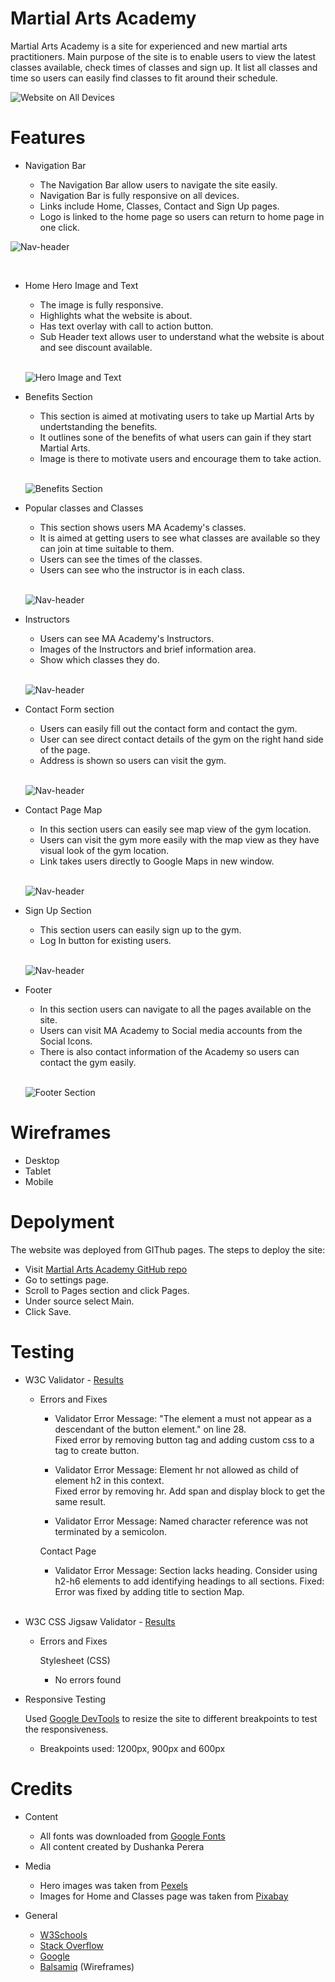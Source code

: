 # Martial Arts Academy

Martial Arts Academy is a site for experienced and new martial arts practitioners. Main purpose of the site is to enable users to view the latest classes available, check times of classes and sign up. It list all classes and time so users can easily find classes to fit around their schedule.

![Website on All Devices](readme-files/screenshots/website-devices.png)

# Features

* Navigation Bar

    * The Navigation Bar allow users to navigate the site easily. 
    * Navigation Bar is fully responsive on all devices.
    * Links include Home, Classes, Contact and Sign Up pages.
    * Logo is linked to the home page so users can return to home page in one click.

![Nav-header](readme-files/screenshots/Navigation-bar.png)

<br>

* Home Hero Image and Text

    * The image is fully responsive. 
    * Highlights what the website is about.
    * Has text overlay with call to action button.
    * Sub Header text allows user to understand what the website is about and see discount available.
    
    <br>

    ![Hero Image and Text](readme-files/screenshots/hero-image.png)


* Benefits Section

    * This section is aimed at motivating users to take up Martial Arts by undertstanding the benefits.
    * It outlines sone of the benefits of what users can gain if they start Martial Arts.
    * Image is there to motivate users and encourage them to take action.

    <br>

    ![Benefits Section](readme-files/screenshots/benefits-section.png)

* Popular classes and Classes

    * This section shows users MA Academy's classes.
    * It is aimed at getting users to see what classes are available so they can join at time suitable to them.
    * Users can see the times of the classes.
    * Users can see who the instructor is in each class.

    <br>

    ![Nav-header](readme-files/screenshots/classes-sections.png)

* Instructors

    * Users can see MA Academy's Instructors.
    * Images of the Instructors and brief information area.
    * Show which classes they do.

    <br>

    ![Nav-header](readme-files/screenshots/instructor-section.png)

* Contact Form section

    * Users can easily fill out the contact form and contact the gym.
    * User can see direct contact details of the gym on the right hand side of the page.
    * Address is shown so users can visit the gym.

    <br>

    ![Nav-header](readme-files/screenshots/contact-section.png)

* Contact Page Map

    * In this section users can easily see map view of the gym location.
    * Users can visit the gym more easily with the map view as they have visual look of the gym location.
    * Link takes users directly to Google Maps in new window.

    <br>

    ![Nav-header](readme-files/screenshots/maps-section.png)

* Sign Up Section

    * This section users can easily sign up to the gym.
    * Log In button for existing users.

    <br>

    ![Nav-header](readme-files/screenshots/signup-section.png)

* Footer 

    * In this section users can navigate to all the pages available on the site.
    * Users can visit MA Academy to Social media accounts from the Social Icons.
    * There is also contact information of the Academy so users can contact the gym easily.

    <br>

    ![Footer Section](readme-files/screenshots/footer-section.png)

# Wireframes

* Desktop
* Tablet
* Mobile

# Depolyment

The website was deployed from GIThub pages. The steps to deploy the site:

* Visit [Martial Arts Academy GitHub repo](https://github.com/dushanka-dev/martial-arts-academy)
* Go to settings page.
* Scroll to Pages section and click Pages.
* Under source select Main. 
* Click Save.

# Testing

* W3C Validator - [Results](https://validator.w3.org/nu/?doc=https%3A%2F%2Fdushanka-dev.github.io%2Fmartial-arts-academy%2F)

    * Errors and Fixes
    
        * Validator Error Message: "The element a must not appear as a descendant of the button element." on line 28. <br>
        Fixed error by removing button tag and adding custom css to a tag to create button.

        * Validator Error Message: Element hr not allowed as child of element h2 in this context. <br> 
        Fixed error by removing hr. Add span and display block to get the same result.

        * Validator Error Message: Named character reference was not terminated by a semicolon.

        Contact Page

        * Validator Error Message: Section lacks heading. Consider using h2-h6 elements to add identifying headings to all sections. Fixed: Error was fixed by adding title to section Map.

        <br>

* W3C CSS Jigsaw Validator - [Results](https://validator.w3.org/nu/?doc=https%3A%2F%2Fdushanka-dev.github.io%2Fmartial-arts-academy%2F)
    
    * Errors and Fixes

        Stylesheet (CSS)
        * No errors found

* Responsive Testing

    Used [Google DevTools](https://developer.chrome.com/docs/devtools/) to resize the site to different breakpoints to test the responsiveness.

    * Breakpoints used: 1200px, 900px and 600px

# Credits

* Content

    * All fonts was downloaded from [Google Fonts](https://fonts.google.com/)
    * All content created by Dushanka Perera

* Media
    
    * Hero images was taken from [Pexels](https://www.pexels.com/)
    * Images for Home and Classes page was taken from [Pixabay](https://pixabay.com/)

* General

    * [W3Schools](https://www.w3schools.com/)
    * [Stack Overflow](https://stackoverflow.com/)
    * [Google](https://www.google.com/)
    * [Balsamiq](https://balsamiq.com/) (Wireframes)


        








